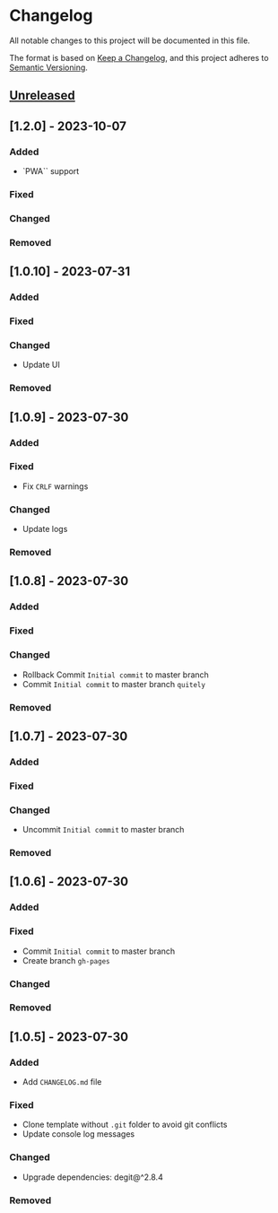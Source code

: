 # Changelog

All notable changes to this project will be documented in this file.

The format is based on [Keep a Changelog](https://keepachangelog.com/en/1.1.0/),
and this project adheres to [Semantic Versioning](https://semver.org/spec/v2.0.0.html).

## [Unreleased]

## [1.2.0] - 2023-10-07

### Added

- `PWA`` support

### Fixed

### Changed

### Removed

## [1.0.10] - 2023-07-31

### Added

### Fixed

### Changed

- Update UI

### Removed

## [1.0.9] - 2023-07-30

### Added

### Fixed

- Fix `CRLF` warnings

### Changed

- Update logs

### Removed

## [1.0.8] - 2023-07-30

### Added

### Fixed

### Changed

- Rollback Commit `Initial commit` to master branch
- Commit `Initial commit` to master branch `quitely`

### Removed

## [1.0.7] - 2023-07-30

### Added

### Fixed

### Changed

- Uncommit `Initial commit` to master branch

### Removed

## [1.0.6] - 2023-07-30

### Added

### Fixed

- Commit `Initial commit` to master branch
- Create branch `gh-pages`

### Changed

### Removed

## [1.0.5] - 2023-07-30

### Added

- Add `CHANGELOG.md` file

### Fixed

- Clone template without `.git` folder to avoid git conflicts
- Update console log messages

### Changed

- Upgrade dependencies: degit@^2.8.4

### Removed

[unreleased]: /README.md
<!-- https://github.com/olivierlacan/keep-a-changelog/compare/v1.1.1...HEAD
[1.1.1]: https://github.com/olivierlacan/keep-a-changelog/compare/v1.1.0...v1.1.1
[1.1.0]: https://github.com/olivierlacan/keep-a-changelog/compare/v1.0.0...v1.1.0
[1.0.0]: https://github.com/olivierlacan/keep-a-changelog/compare/v0.3.0...v1.0.0
[0.3.0]: https://github.com/olivierlacan/keep-a-changelog/compare/v0.2.0...v0.3.0
[0.2.0]: https://github.com/olivierlacan/keep-a-changelog/compare/v0.1.0...v0.2.0
[0.1.0]: https://github.com/olivierlacan/keep-a-changelog/compare/v0.0.8...v0.1.0
[0.0.8]: https://github.com/olivierlacan/keep-a-changelog/compare/v0.0.7...v0.0.8
[0.0.7]: https://github.com/olivierlacan/keep-a-changelog/compare/v0.0.6...v0.0.7
[0.0.6]: https://github.com/olivierlacan/keep-a-changelog/compare/v0.0.5...v0.0.6
[0.0.5]: https://github.com/olivierlacan/keep-a-changelog/compare/v0.0.4...v0.0.5
[0.0.4]: https://github.com/olivierlacan/keep-a-changelog/compare/v0.0.3...v0.0.4
[0.0.3]: https://github.com/olivierlacan/keep-a-changelog/compare/v0.0.2...v0.0.3
[0.0.2]: https://github.com/olivierlacan/keep-a-changelog/compare/v0.0.1...v0.0.2
[0.0.1]: https://github.com/olivierlacan/keep-a-changelog/releases/tag/v0.0.1 -->